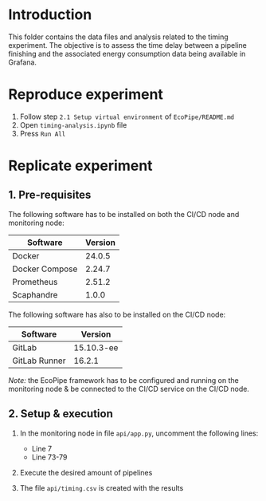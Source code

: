 # Introduction

This folder contains the data files and analysis related to the timing experiment. The objective is to assess the time delay between a pipeline finishing and the associated energy consumption data being available in Grafana.

# Reproduce experiment

1. Follow step `2.1 Setup virtual environment` of `EcoPipe/README.md`
2. Open `timing-analysis.ipynb` file
3. Press `Run All`

# Replicate experiment

## 1. Pre-requisites

The following software has to be installed on both the CI/CD node and monitoring node:

| **Software**   | **Version** |
| -------------- | ----------- |
| Docker         | 24.0.5      |
| Docker Compose | 2.24.7      |
| Prometheus     | 2.51.2      |
| Scaphandre     | 1.0.0       |

The following software has also to be installed on the CI/CD node:

| **Software**  | **Version** |
| ------------- | ----------- |
| GitLab        | 15.10.3-ee  |
| GitLab Runner | 16.2.1      |

_Note:_ the EcoPipe framework has to be configured and running on the monitoring node & be connected to the CI/CD service on the CI/CD node.

## 2. Setup & execution

1. In the monitoring node in file `api/app.py`, uncomment the following lines:

   - Line 7
   - Line 73-79

2. Execute the desired amount of pipelines

3. The file `api/timing.csv` is created with the results

